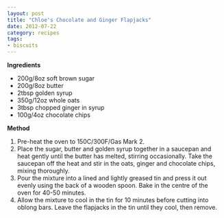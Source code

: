 ```yaml
---
layout: post
title: "Chloe's Chocolate and Ginger Flapjacks"
date: 2012-07-22
category: recipes
tags:
- biscuits
---
```


<b>Ingredients</b>

*  200g/8oz soft brown sugar
*  200g/8oz butter
*  2tbsp golden syrup
*  350g/12oz whole oats
*  3tbsp chopped ginger in syrup
*  100g/4oz chocolate chips


<b>Method</b>

1. Pre-heat the oven to 150C/300F/Gas Mark 2.
2. Place the sugar, butter and golden syrup together in a saucepan
and heat gently until the butter has melted, stirring occasionally. Take
the saucepan off the heat and stir in the oats, ginger and chocolate
chips, mixing thoroughly.
3. Pour the mixture into a lined and lightly greased tin and press it
out evenly using the back of a wooden spoon. Bake in the centre of the
oven for 40-50 minutes. 
4. Allow the mixture to cool in the tin for 10 minutes before cutting
into oblong bars. Leave the flapjacks in the tin until they cool, then
remove.
